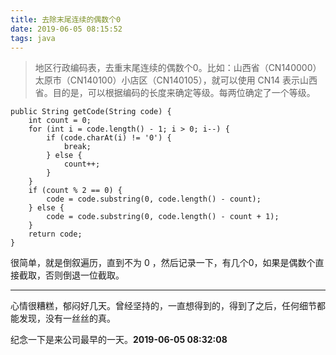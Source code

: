 ```yaml
---
title: 去除末尾连续的偶数个0
date: 2019-06-05 08:15:52
tags: java
---
```


> 地区行政编码表，去重末尾连续的偶数个0。比如：山西省（CN140000）太原市（CN140100）小店区（CN140105），就可以使用 CN14 表示山西省。目的是，可以根据编码的长度来确定等级。每两位确定了一个等级。


```
public String getCode(String code) {
    int count = 0;
    for (int i = code.length() - 1; i > 0; i--) {
        if (code.charAt(i) != '0') {
            break;
        } else {
            count++;
        }
    }
    if (count % 2 == 0) {
        code = code.substring(0, code.length() - count);
    } else {
        code = code.substring(0, code.length() - count + 1);
    }
    return code;
}
```


<!--more-->

很简单，就是倒叙遍历，直到不为 0 ，然后记录一下，有几个0，如果是偶数个直接截取，否则倒退一位截取。


----

心情很糟糕，郁闷好几天。曾经坚持的，一直想得到的，得到了之后，任何细节都能发现，没有一丝丝的真。


纪念一下是来公司最早的一天。**2019-06-05 08:32:08**



